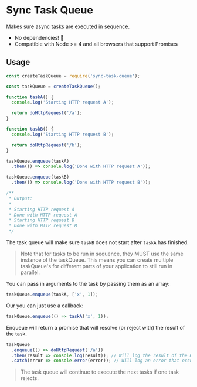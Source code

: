 # Sync Task Queue

Makes sure async tasks are executed in sequence.

- No dependencies! 🎂
- Compatible with Node >= 4 and all browsers that support Promises

## Usage

```js
const createTaskQueue = require('sync-task-queue');

const taskQueue = createTaskQueue();

function taskA() {
  console.log('Starting HTTP request A');

  return doHttpRequest('/a');
}

function taskB() {
  console.log('Starting HTTP request B');

  return doHttpRequest('/b');
}

taskQueue.enqueue(taskA)
  .then(() => console.log('Done with HTTP request A'));

taskQueue.enqueue(taskB)
  .then(() => console.log('Done with HTTP request B'));

/**
 * Output:
 * 
 * Starting HTTP request A
 * Done with HTTP request A
 * Starting HTTP request B
 * Done with HTTP request B
 */
```

The task queue will make sure `taskB` does not start after `taskA` has finished.


> Note that for tasks to be run in sequence, they MUST use the same instance of the taskQueue. This means you can create multiple taskQueue's for different parts of your application to still run in parallel.

You can pass in arguments to the task by passing them as an array:

```js
taskQueue.enqueue(taskA, ['x', 1]);
```

Our you can just use a callback:

```js
taskQueue.enqueue(() => taskA('x', 1));
```

Enqueue will return a promise that will resolve (or reject with) the result of the task.

```js
taskQueue
  .enqueue(() => doHttpRequest('/a'))
  .then(result => console.log(result)); // Will log the result of the HTTP request.
  .catch(error => console.error(error)); // Will log an error that occurred in the HTTP request.
```

> The task queue will continue to execute the next tasks if one task rejects.
